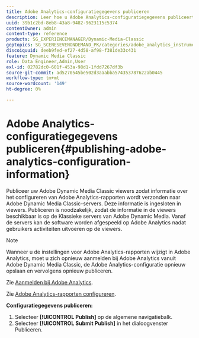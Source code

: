 ```yaml
---
title: Adobe Analytics-configuratiegegevens publiceren
description: Leer hoe u Adobe Analytics-configuratiegegevens publiceert van Adobe Dynamic Media Classic.
uuid: 39b1c2bd-8eb8-43a8-9482-9623115c5374
contentOwner: admin
content-type: reference
products: SG_EXPERIENCEMANAGER/Dynamic-Media-Classic
geptopics: SG_SCENESEVENONDEMAND_PK/categories/adobe_analytics_instrumentation_kit
discoiquuid: deeb9fed-ef27-4d58-af98-f381de33c431
feature: Dynamic Media Classic
role: Data Engineer,Admin,User
exl-id: 02782dc0-601f-453a-98d1-1fdd7267df3b
source-git-commit: ad5270545be502d3aaabba574353787622ab0445
workflow-type: tm+mt
source-wordcount: '149'
ht-degree: 0%

---
```


# Adobe Analytics-configuratiegegevens publiceren{#publishing-adobe-analytics-configuration-information}

Publiceer uw Adobe Dynamic Media Classic viewers zodat informatie over het configureren van Adobe Analytics-rapporten wordt verzonden naar Adobe Dynamic Media Classic-servers. Deze informatie is ingesloten in viewers. Publiceren is noodzakelijk, zodat de informatie in de viewers beschikbaar is op de Klassieke servers van Adobe Dynamic Media. Vanaf de servers kan de software worden afgespeeld op Adobe Analytics nadat gebruikers activiteiten uitvoeren op de viewers.

>[!NOTE]
>
>Wanneer u de instellingen voor Adobe Analytics-rapporten wijzigt in Adobe Analytics, moet u zich opnieuw aanmelden bij Adobe Analytics vanuit Adobe Dynamic Media Classic, de Adobe Analytics-configuratie opnieuw opslaan en vervolgens opnieuw publiceren.

Zie [Aanmelden bij Adobe Analytics](log-analytics.md#log_in_to_adobe_analytics).

Zie [Adobe Analytics-rapporten configureren](configuring-analytics-reports.md#configuring_adobe_analytics_reports).

**Configuratiegegevens publiceren:**

1. Selecteer **[!UICONTROL Publish]** op de algemene navigatiebalk.
1. Selecteer **[!UICONTROL Submit Publish]** in het dialoogvenster Publiceren.
